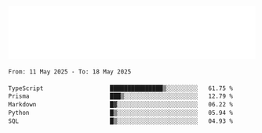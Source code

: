 [![](./hello.svg)](https://blog.yrobot.top?ref=github-yrobot)

<!--START_SECTION:waka-->

```txt
From: 11 May 2025 - To: 18 May 2025

TypeScript                   ███████████████▒░░░░░░░░░   61.75 %
Prisma                       ███▒░░░░░░░░░░░░░░░░░░░░░   12.79 %
Markdown                     █▓░░░░░░░░░░░░░░░░░░░░░░░   06.22 %
Python                       █▒░░░░░░░░░░░░░░░░░░░░░░░   05.94 %
SQL                          █▒░░░░░░░░░░░░░░░░░░░░░░░   04.93 %
```

<!--END_SECTION:waka-->
